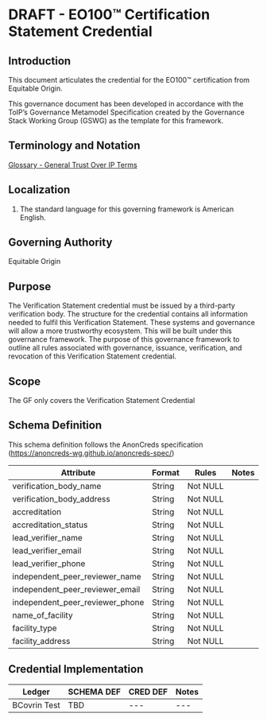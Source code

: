 
# DRAFT - EO100™ Certification Statement Credential

## Introduction
This document articulates the credential for the EO100™ certification from Equitable Origin. 


This governance document has been developed in accordance with the ToIP’s Governance Metamodel Specification created by the Governance Stack Working Group (GSWG) as the template for this framework.

## Terminology and Notation

[Glossary - General Trust Over IP Terms](https://trustoverip.github.io/toip/glossary)

## Localization

1.	The standard language for this governing framework is American English.
 
## Governing Authority

Equitable Origin

## Purpose

The Verification Statement credential must be issued by a third-party verification body. The structure for the credential contains all information needed to fulfil this Verification Statement. These systems and governance will allow a more trustworthy ecosystem. This will be built under this governance framework. The purpose of this governance framework to outline all rules associated with governance, issuance, verification, and revocation of this Verification Statement credential.  

## Scope

The GF only covers the Verification Statement Credential

## Schema Definition

This schema definition follows the AnonCreds specification (https://anoncreds-wg.github.io/anoncreds-spec/)

Attribute | Format | Rules | Notes
--- | --- | --- | ---
verification_body_name | String | Not NULL | 
verification_body_address | String | Not NULL |
accreditation | String | Not NULL | 
accreditation_status | String | Not NULL | 
lead_verifier_name | String | Not NULL | 
lead_verifier_email | String | Not NULL | 
lead_verifier_phone | String | Not NULL | 
independent_peer_reviewer_name | String | Not NULL | 
independent_peer_reviewer_email | String | Not NULL | 
independent_peer_reviewer_phone | String | Not NULL | 
name_of_facility | String | Not NULL | 
facility_type | String | Not NULL | 
facility_address | String | Not NULL | 


## Credential Implementation
Ledger | SCHEMA DEF | CRED DEF | Notes	
--- | --- | --- | ---
BCovrin Test | TBD | --- | ---

